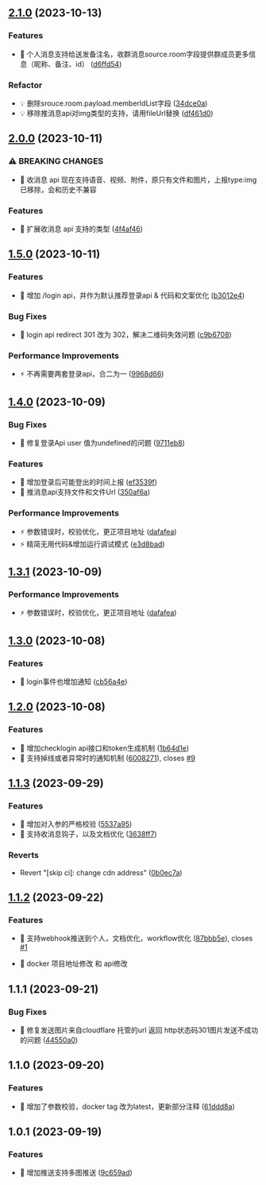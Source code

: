 ## [2.1.0](https://github.com/danni-cool/docker-wechatbot-webhook/compare/v2.0.0...v2.1.0) (2023-10-13)

### Features

* 🎸 个人消息支持给送发备注名，收群消息source.room字段提供群成员更多信息（昵称、备注、id） ([d6ffd54](https://github.com/danni-cool/docker-wechatbot-webhook/commit/d6ffd54c8b6c95d59587192c1356f35a444ccbf7))

### Refactor

* 💡 删除srouce.room.payload.memberIdList字段 ([34dce0a](https://github.com/danni-cool/docker-wechatbot-webhook/commit/34dce0a4787223380da7775695b0ae8c19892a9a))
* 💡 移除推消息api对img类型的支持，请用fileUrl替换 ([df461d0](https://github.com/danni-cool/docker-wechatbot-webhook/commit/df461d075316b13883b18a4dd27db57f46075c0e))

## [2.0.0](https://github.com/danni-cool/docker-wechatbot-webhook/compare/v1.5.0...v2.0.0) (2023-10-11)

### ⚠ BREAKING CHANGES

* 🧨 收消息 api 现在支持语音、视频、附件，原只有文件和图片，上报type:img 已移除，会和历史不兼容

### Features

* 🎸 扩展收消息 api 支持的类型 ([4f4af46](https://github.com/danni-cool/docker-wechatbot-webhook/commit/4f4af46a4c6bd46107d61cb970d9b3c2222036c5))

## [1.5.0](https://github.com/danni-cool/docker-wechatbot-webhook/compare/v1.4.0...v1.5.0) (2023-10-11)

### Features

* 🎸 增加 /login api，并作为默认推荐登录api & 代码和文案优化 ([b3012e4](https://github.com/danni-cool/docker-wechatbot-webhook/commit/b3012e41bacf6369f4d6b017a8126919d199801d))

### Bug Fixes

* 🐛 login api redirect 301 改为 302，解决二维码失效问题 ([c9b6708](https://github.com/danni-cool/docker-wechatbot-webhook/commit/c9b670864dcc8c8b31b7116c722ed50f69fe2b81))

### Performance Improvements

* ⚡️ 不再需要两套登录api，合二为一 ([9968d66](https://github.com/danni-cool/docker-wechatbot-webhook/commit/9968d6689cbb4d68a7dbb08eda74a2b954e22455))

## [1.4.0](https://github.com/danni-cool/docker-wechatbot-webhook/compare/v1.3.0...v1.4.0) (2023-10-09)

### Bug Fixes

* 🐛 修复登录Api user 值为undefined的问题 ([9711eb8](https://github.com/danni-cool/docker-wechatbot-webhook/commit/9711eb8da3a1cb4fa4dfd23792bb989013040a5b))

### Features

* 🎸 增加登录后可能登出的时间上报 ([ef3539f](https://github.com/danni-cool/docker-wechatbot-webhook/commit/ef3539f6652124434d54d86a67796acee307ca28))
* 🎸 推消息api支持文件和文件Url ([350af6a](https://github.com/danni-cool/docker-wechatbot-webhook/commit/350af6a3a8591163f1d2fd8a33c2f56769b215b5))

### Performance Improvements

* ⚡️ 参数错误时，校验优化，更正项目地址 ([dafafea](https://github.com/danni-cool/docker-wechatbot-webhook/commit/dafafea1519b790c4db1eafe43f1193e78b2aea7))
* ⚡️ 精简无用代码&增加运行调试模式 ([e3d8bad](https://github.com/danni-cool/docker-wechatbot-webhook/commit/e3d8bad6427105a6f27d246a63840888547c0700))

## [1.3.1](https://github.com/danni-cool/docker-wechatbot-webhook/compare/v1.3.0...v1.3.1) (2023-10-09)

### Performance Improvements

* ⚡️ 参数错误时，校验优化，更正项目地址 ([dafafea](https://github.com/danni-cool/docker-wechatbot-webhook/commit/dafafea1519b790c4db1eafe43f1193e78b2aea7))

## [1.3.0](https://github.com/danni-cool/docker-wechatbot-webhook/compare/v1.2.0...v1.3.0) (2023-10-08)

### Features

* 🎸 login事件也增加通知 ([cb56a4e](https://github.com/danni-cool/docker-wechatbot-webhook/commit/cb56a4e1e44ccaefec1c03a277c1e496321f7098))

## [1.2.0](https://github.com/danni-cool/docker-wechatbot-webhook/compare/v1.1.3...v1.2.0) (2023-10-08)

### Features

* 🎸 增加checklogin api接口和token生成机制 ([1b64d1e](https://github.com/danni-cool/docker-wechatbot-webhook/commit/1b64d1e16eeb2c42697efb2137939d56ab605836))
* 🎸 支持掉线或者异常时的通知机制 ([6008271](https://github.com/danni-cool/docker-wechatbot-webhook/commit/6008271c983df75bbbdf326b3958f9264c708459)), closes [#9](https://github.com/danni-cool/docker-wechatbot-webhook/issues/9)

## [1.1.3](https://github.com/danni-cool/docker-wechatbot-webhook/compare/v1.1.2...v1.1.3) (2023-09-29)

### Features

* 🎸 增加对入参的严格校验 ([5537a95](https://github.com/danni-cool/docker-wechatbot-webhook/commit/5537a955fd1b747ef3c486beffac89b0a1c3d304))
* 🎸 支持收消息钩子，以及文档优化 ([3638ff7](https://github.com/danni-cool/docker-wechatbot-webhook/commit/3638ff7feb9de02fab5dfe4d90f7079bc884a387))

### Reverts

* Revert "[skip ci]: change cdn address" ([0b0ec7a](https://github.com/danni-cool/docker-wechatbot-webhook/commit/0b0ec7a32ad1f26498b6d7bd8b390d8260f8d69e))

## [1.1.2](https://github.com/danni-cool/docker-wechatbot-webhook/compare/v1.1.1...v1.1.2) (2023-09-22)

### Features

* 🎸 支持webhook推送到个人，文档优化，workflow优化 ([87bbb5e](https://github.com/danni-cool/docker-wechatbot-webhook/commit/87bbb5e42c48745b3a8a3001817c6391f3af9387)), closes [#1](https://github.com/danni-cool/docker-wechatbot-webhook/issues/1)

* 🧨 docker 项目地址修改 和 api修改

## 1.1.1 (2023-09-21)

### Bug Fixes

* 🐛 修复发送图片来自cloudflare 托管的url 返回 http状态码301图片发送不成功的问题 ([44550a0](https://github.com/danni-cool/docker-wechat-roomBot/commit/44550a030273a6dcc1b8b296ec8fcdf4f9202849))

## 1.1.0 (2023-09-20)

### Features

* 🎸 增加了参数校验，docker tag 改为latest，更新部分注释 ([61ddd8a](https://github.com/danni-cool/docker-wechat-roomBot/commit/61ddd8a163ac37f8383fe62c757724f393f87e45))

## 1.0.1 (2023-09-19)

### Features

* 🎸 增加推送支持多图推送 ([9c659ad](https://github.com/danni-cool/docker-wechat-roomBot/commit/9c659ad15e1365194df1a02560ef4307ed2ecae5))
